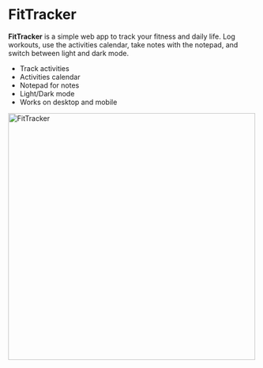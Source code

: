 # FitTracker

**FitTracker** is a simple web app to track your fitness and daily life. Log workouts, use the activities calendar, take notes with the notepad, and switch between light and dark mode.

- Track activities
- Activities calendar
- Notepad for notes
- Light/Dark mode
- Works on desktop and mobile


<img width="500" height="500" alt="FitTracker" src="https://github.com/user-attachments/assets/9473bfcb-8b71-48df-b2a8-16ce18a0a82d" /> 
